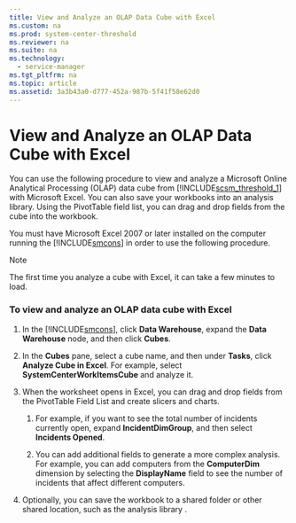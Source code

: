 ```yaml
---
title: View and Analyze an OLAP Data Cube with Excel
ms.custom: na
ms.prod: system-center-threshold
ms.reviewer: na
ms.suite: na
ms.technology: 
  - service-manager
ms.tgt_pltfrm: na
ms.topic: article
ms.assetid: 3a3b43a0-d777-452a-987b-5f41f58e62d0
---
```

# View and Analyze an OLAP Data Cube with Excel
You can use the following procedure to view and analyze a Microsoft Online Analytical Processing \(OLAP\) data cube from [!INCLUDE[scsm_threshold_1](../../includes/scsm_threshold_1_md.md)] with Microsoft Excel. You can also save your workbooks into an analysis library. Using the PivotTable field list, you can drag and drop fields from the cube into the workbook.

You must have Microsoft Excel 2007 or later installed on the computer running the [!INCLUDE[smcons](../../includes/smcons_md.md)] in order to use the following procedure.

> [!NOTE]
> The first time you analyze a cube with Excel, it can take a few minutes to load.

### To view and analyze an OLAP data cube with Excel

1.  In the [!INCLUDE[smcons](../../includes/smcons_md.md)], click **Data Warehouse**, expand the **Data Warehouse** node, and then click **Cubes**.

2.  In the **Cubes** pane, select a cube name, and then under **Tasks**, click **Analyze Cube in Excel**. For example, select **SystemCenterWorkItemsCube** and analyze it.

3.  When the worksheet opens in Excel, you can drag and drop fields from the PivotTable Field List and create slicers and charts.

    1.  For example, if you want to see the total number of incidents currently open, expand **IncidentDimGroup**, and then select **Incidents Opened**.

    2.  You can add additional fields to generate a more complex analysis. For example, you can add computers from the **ComputerDim** dimension by selecting the **DisplayName** field to see the number of incidents that affect different computers.

4.  Optionally, you can save the workbook to a shared folder or other shared location, such as the analysis library .


